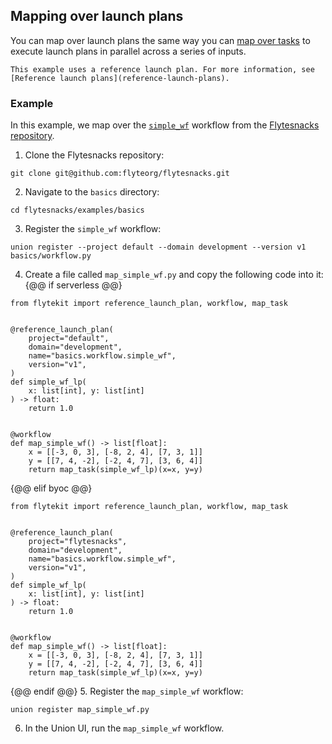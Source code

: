 ## Mapping over launch plans

You can map over launch plans the same way you can [map over tasks](../tasks/task-types.md#map-tasks) to execute launch plans in parallel across a series of inputs.

```{note}
This example uses a reference launch plan. For more information, see [Reference launch plans](reference-launch-plans).
```

### Example

In this example, we map over the [`simple_wf`](https://github.com/flyteorg/flytesnacks/blob/7a300ac43f3da41a4e01bd4dae9d45e8c0094ce3/examples/basics/basics/workflow.py#L25) workflow from the [Flytesnacks repository](https://github.com/flyteorg/flytesnacks).

1. Clone the Flytesnacks repository:
```{code-block} bash
git clone git@github.com:flyteorg/flytesnacks.git
```
2. Navigate to the `basics` directory:
```{code-block} bash
cd flytesnacks/examples/basics
```
3. Register the `simple_wf` workflow:
```{code-block} bash
union register --project default --domain development --version v1 basics/workflow.py
```
4. Create a file called `map_simple_wf.py` and copy the following code into it:
{@@ if serverless @@}
```{code-block} python
from flytekit import reference_launch_plan, workflow, map_task


@reference_launch_plan(
    project="default",
    domain="development",
    name="basics.workflow.simple_wf",
    version="v1",
)
def simple_wf_lp(
    x: list[int], y: list[int]
) -> float:
    return 1.0


@workflow
def map_simple_wf() -> list[float]:
    x = [[-3, 0, 3], [-8, 2, 4], [7, 3, 1]]
    y = [[7, 4, -2], [-2, 4, 7], [3, 6, 4]]
    return map_task(simple_wf_lp)(x=x, y=y)

```
{@@ elif byoc @@}
```{code-block} python
from flytekit import reference_launch_plan, workflow, map_task


@reference_launch_plan(
    project="flytesnacks",
    domain="development",
    name="basics.workflow.simple_wf",
    version="v1",
)
def simple_wf_lp(
    x: list[int], y: list[int]
) -> float:
    return 1.0


@workflow
def map_simple_wf() -> list[float]:
    x = [[-3, 0, 3], [-8, 2, 4], [7, 3, 1]]
    y = [[7, 4, -2], [-2, 4, 7], [3, 6, 4]]
    return map_task(simple_wf_lp)(x=x, y=y)

```
{@@ endif @@}
5. Register the `map_simple_wf` workflow:
```{code-block} bash
union register map_simple_wf.py
```
6. In the Union UI, run the `map_simple_wf` workflow.
